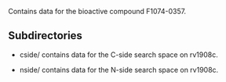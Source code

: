 Contains data for the bioactive compound F1074-0357.

## Subdirectories

- cside/ contains data for the C-side search space on rv1908c.

- nside/ contains data for the N-side search space on rv1908c.

